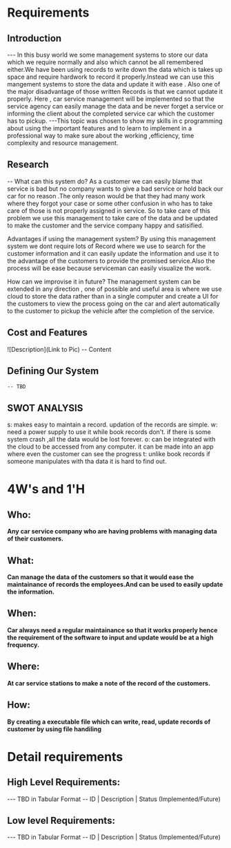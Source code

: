 # Requirements
## Introduction
 --- In this busy world we some management systems to store our data which we require normally and also which cannot be all remembered either.We have been using records to write down the data which is takes up space and require hardwork to record it properly.Instead we can use this mangement systems to store the data and update it with ease . Also one of the major disadvantage of those written Records is that we cannot update it properly. Here , car service management will be implemented so that the service agency can easily manage the data and 
 be never forget a service or informing the client about the completed service car which the customer has to pickup.
 ---This topic was chosen to show my skills in c programming about using the important features and to learn to implement in a professional way to make sure about the working ,efficiency,
time complexity and resource management.  

## Research
-- What can this system do?
     As a customer we can easily blame that service is bad but no company wants to give a bad service or hold back our car for no reason .The only reason would be that they had many work 
where they forgot your case or some other confusion in who has to take care of those is not properly assigned in service. So to take care of this problem we use this management to take care 
of the data and be updated to make the customer and the service company happy and satisified.

Advantages if using the management system?
     By using this management system we dont require lots of Record where we use to search for the customer information and it can easily update the information and use it to the advantage 
of the customers to provide the promised service.Also the process will be ease because serviceman can easily visualize the work.

How can we improvise it in future?
     The management system can be extended in any direction , one of possible and useful area is where we use cloud to store the data rather than in a single computer and create a UI for
the customers to view the process going on the car and alert automatically to the customer to pickup the vehicle after the completion of the service.
 
## Cost and Features
![Description](Link to Pic)
-- Content 
## Defining Our System
    -- TBD
## SWOT ANALYSIS
s:
   makes easy to maintain a record.
   updation of the records are simple.
w:
  need a power supply to use it while book records don't.
   if there is some system crash ,all the data would be lost forever.
o:
    can be integrated with the cloud to be accessed from any computer.
   it can be made into an app where even the customer can see the progress
t:
    unlike book records if someone manipulates with tha data it is hard to find out.

# 4W&#39;s and 1&#39;H

## Who:

**Any car service company who are having problems with managing data of their customers.**

## What:

**Can manage the data of the customers so that it would ease the maintainance  of records the employees.And can be used to easily update the information.**

## When:

**Car always need a regular maintainance so that it works properly hence the requirement of the software to input and update would be at a high frequency.**

## Where:

**At car service stations to make a note of the record of the customers.**

## How:

**By creating a executable file which can write, read, update records of customer by using file handiling**

# Detail requirements
## High Level Requirements:
--- TBD in Tabular Format 
-- ID | Description | Status (Implemented/Future)


##  Low level Requirements:
--- TBD in Tabular Format 
-- ID | Description | Status (Implemented/Future)